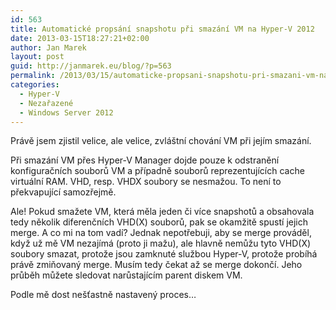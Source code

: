```yaml
---
id: 563
title: Automatické propsání snapshotu při smazání VM na Hyper-V 2012
date: 2013-03-15T18:27:21+02:00
author: Jan Marek
layout: post
guid: http://janmarek.eu/blog/?p=563
permalink: /2013/03/15/automaticke-propsani-snapshotu-pri-smazani-vm-na-hyper-v-2012/
categories:
  - Hyper-V
  - Nezařazené
  - Windows Server 2012
---
```

Právě jsem zjistil velice, ale velice, zvláštní chování VM při jejím smazání.

Při smazání VM přes Hyper-V Manager dojde pouze k odstranění konfiguračních souborů VM a případně souborů reprezentujících cache virtuální RAM. VHD, resp. VHDX soubory se nesmažou. To není to překvapující samozřejmě.

Ale! Pokud smažete VM, která měla jeden či více snapshotů a obsahovala tedy několik diferenčních VHD(X) souborů, pak se okamžitě spustí jejich merge. A co mi na tom vadí? Jednak nepotřebuji, aby se merge prováděl, když už mě VM nezajímá (proto ji mažu), ale hlavně nemůžu tyto VHD(X) soubory smazat, protože jsou zamknuté službou Hyper-V, protože probíhá právě zmiňovaný merge. Musím tedy čekat až se merge dokončí. Jeho průběh můžete sledovat narůstajícím parent diskem VM.

Podle mě dost nešťastně nastavený proces&#8230;

